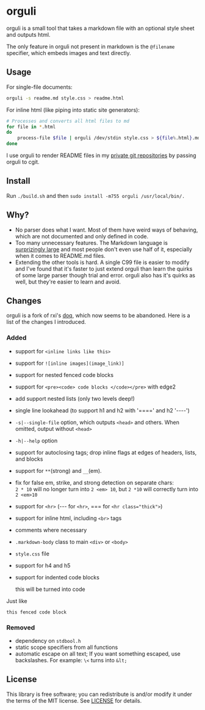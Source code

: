 # orguli
orguli is a small tool that takes a markdown file with an optional style sheet
and outputs html.

The only feature in orguli not present in markdown is the `@filename` specifier,
which embeds images and text directly.

## Usage
For single-file documents:
```bash
orguli -s readme.md style.css > readme.html
```

For inline html (like piping into static site generators):
```bash
# Processes and converts all html files to md
for file in *.html
do
    process-file $file | orguli /dev/stdin style.css > ${file%.html}.md
done
```

I use orguli to render README files in my [private git repositories](git.nikaoto.com)
by passing orguli to cgit.

## Install
Run `./build.sh` and then `sudo install -m755 orguli /usr/local/bin/.`

## Why?
- No parser does what I want. Most of them have weird ways of behaving, which
  are not documented and only defined in code.
- Too many unnecessary features. The Markdown language is
  [surprizingly large](https://spec.commonmark.org/current/) and most people
  don't even use half of it, especially when it comes to README.md files.
- Extending the other tools is hard. A single C99 file is easier to modify and
  I've found that it's faster to just extend orguli than learn the quirks of
  some large parser though trial and error. orguli also has it's quirks as well,
  but they're easier to learn and avoid.

## Changes
orguli is a fork of rxi's [doq](https://github.com/rxi/doq), which now seems to
be abandoned. Here is a list of the changes I introduced.

### Added
- support for `<inline links like this>`
- support for `![inline images](image_link)]`
- support for nested fenced code blocks
- support for `<pre><code> code blocks </code></pre>` with edge2
- add support nested lists (only two levels deep!)
- single line lookahead (to support h1 and h2 with '====' and h2 '----')
- `-s|--single-file` option, which outputs `<head>` and others. When omitted,
  output without `<head>`
- `-h|--help` option
- support for autoclosing tags; drop inline flags at edges of headers, lists,
  and blocks
- support for `**`(strong) and `__`(em).
- fix for false em, strike, and strong detection on separate chars:<br>
  `2 * 10` will no longer turn into `2 <em> 10`, but `2 *10` will correctly turn
  into `2 <em>10`
- support for `<hr>` (--- for `<hr>`, === for `<hr class="thick">`)
- support for inline html, including `<br>` tags
- comments where necessary
- `.markdown-body` class to main `<div>` or `<body>`
- `style.css` file
- support for h4 and h5
- support for indented code blocks

  this will be turned into code
  
Just like
```
this fenced code block
```

### Removed
- dependency on `stdbool.h`
- static scope specifiers from all functions
- automatic escape on all text; If you want something escaped, use
  backslashes. For example: `\<` turns into `&lt;`

## License
This library is free software; you can redistribute is and/or modify it under
the terms of the MIT license. See [LICENSE](./LICENSE) for details.
